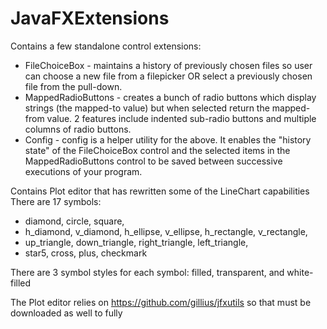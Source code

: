 # JavaFXExtensions

Contains a few standalone control extensions:<br>
  - FileChoiceBox - maintains a history of previously chosen files so user can choose a new file from a filepicker OR select a previously chosen file from the pull-down.
  - MappedRadioButtons - creates a bunch of radio buttons which display strings (the mapped-to value) but when selected return the mapped-from value.  2 features include indented sub-radio buttons and multiple columns of radio buttons.   
  - Config - config is a helper utility for the above.  It enables the "history state" of the FileChoiceBox control and the selected items in the MappedRadioButtons control to be saved between successive executions of your program.

Contains Plot editor that has rewritten some of the LineChart capabilities
There are 17 symbols:<br> 
  - diamond, circle, square, 
  - h_diamond, v_diamond, h_ellipse, v_ellipse, h_rectangle, v_rectangle,
  - up_triangle, down_triangle, right_triangle, left_triangle,
  - star5, cross, plus, checkmark
  
There are 3 symbol styles for each symbol:
  filled, transparent, and white-filled

The Plot editor relies on https://github.com/gillius/jfxutils so that must be downloaded as well to fully 
